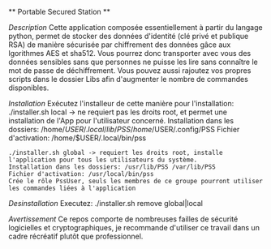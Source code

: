 ** Portable Secured Station **

*Description*
Cette application composée essentiellement à partir du langage python, permet de stocker des données d'identité (clé privé et publique RSA) de manière sécurisée par chiffrement des données gâce aux lgorithmes AES et sha512. Vous pourrez donc transporter avec vous des données sensibles sans que personnes ne puisse les lire sans connaître le mot de passe de déchiffrement. Vous pouvez aussi rajoutez vos propres scripts dans le dossier Libs afin d'augmenter le nombre de commandes disponibles.

*Installation*
Exécutez l'installeur de cette manière pour l'installation:
    ./installer.sh local -> ne requiert pas les droits root, et permet une installation de l'App pour l'utilisateur concerné.
    Installation dans les dossiers: /home/$USER/.local/lib/PSS /home/$USER/.config/PSS 
    Fichier d'activation: /home/$USER/.local/bin/pss

    ./installer.sh global -> requiert les droits root, installe l'application pour tous les utilisateurs du système.
    Installation dans les dossiers: /usr/lib/PSS /var/lib/PSS
    Fichier d'activation: /usr/local/bin/pss
    Crée le rôle PssUser, seuls les membres de ce groupe pourront utiliser les commandes liées à l'application

*Desinstallation*
Executez: ./installer.sh remove global|local

*Avertissement*
Ce repos comporte de nombreuses failles de sécurité logicielles et cryptographiques, je recommande d'utiliser ce travail dans un cadre récréatif plutôt que professionnel. 